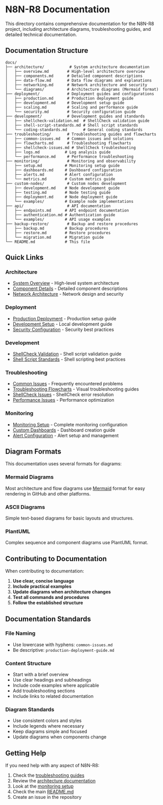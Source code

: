 # N8N-R8 Documentation

This directory contains comprehensive documentation for the N8N-R8 project, including architecture diagrams, troubleshooting guides, and detailed technical documentation.

## Documentation Structure

```
docs/
├── architecture/           # System architecture documentation
│   ├── overview.md        # High-level architecture overview
│   ├── components.md      # Detailed component descriptions
│   ├── data-flow.md       # Data flow diagrams and explanations
│   ├── networking.md      # Network architecture and security
│   └── diagrams/          # Architecture diagrams (Mermaid format)
├── deployment/            # Deployment guides and configurations
│   ├── production.md      # Production deployment guide
│   ├── development.md     # Development setup guide
│   ├── scaling.md         # Scaling and performance guide
│   └── security.md        # Security configuration guide
├── development/           # Development guides and standards
│   ├── shellcheck-validation.md  # ShellCheck validation guide
│   ├── shell-script-standards.md # Shell script standards
│   └── coding-standards.md       # General coding standards
├── troubleshooting/       # Troubleshooting guides and flowcharts
│   ├── common-issues.md   # Common issues and solutions
│   ├── flowcharts.md      # Troubleshooting flowcharts
│   ├── shellcheck-issues.md # ShellCheck troubleshooting
│   ├── logs.md           # Log analysis guide
│   └── performance.md     # Performance troubleshooting
├── monitoring/            # Monitoring and observability
│   ├── setup.md          # Monitoring setup guide
│   ├── dashboards.md     # Dashboard configuration
│   ├── alerts.md         # Alert configuration
│   └── metrics.md        # Custom metrics guide
├── custom-nodes/          # Custom nodes development
│   ├── development.md    # Node development guide
│   ├── testing.md        # Node testing guide
│   ├── deployment.md     # Node deployment guide
│   └── examples/         # Example node implementations
├── api/                   # API documentation
│   ├── endpoints.md      # API endpoint documentation
│   ├── authentication.md # Authentication guide
│   └── examples/         # API usage examples
├── backup-restore/        # Backup and restore procedures
│   ├── backup.md         # Backup procedures
│   ├── restore.md        # Restore procedures
│   └── migration.md      # Migration guide
└── README.md             # This file
```

## Quick Links

### Architecture

- [System Overview](architecture/overview.md) - High-level system architecture
- [Component Details](architecture/components.md) - Detailed component descriptions
- [Network Architecture](architecture/networking.md) - Network design and security

### Deployment

- [Production Deployment](deployment/production.md) - Production setup guide
- [Development Setup](deployment/development.md) - Local development guide
- [Security Configuration](deployment/security.md) - Security best practices

### Development

- [ShellCheck Validation](development/shellcheck-validation.md) - Shell script validation guide
- [Shell Script Standards](development/shell-script-standards.md) - Shell scripting best practices

### Troubleshooting

- [Common Issues](troubleshooting/common-issues.md) - Frequently encountered problems
- [Troubleshooting Flowcharts](troubleshooting/flowcharts.md) - Visual troubleshooting guides
- [ShellCheck Issues](troubleshooting/shellcheck-issues.md) - ShellCheck error resolution
- [Performance Issues](troubleshooting/performance.md) - Performance optimization

### Monitoring

- [Monitoring Setup](monitoring/setup.md) - Complete monitoring configuration
- [Custom Dashboards](monitoring/dashboards.md) - Dashboard creation guide
- [Alert Configuration](monitoring/alerts.md) - Alert setup and management

## Diagram Formats

This documentation uses several formats for diagrams:

### Mermaid Diagrams

Most architecture and flow diagrams use [Mermaid](https://mermaid-js.github.io/) format for easy rendering in GitHub and other platforms.

### ASCII Diagrams

Simple text-based diagrams for basic layouts and structures.

### PlantUML

Complex sequence and component diagrams use PlantUML format.

## Contributing to Documentation

When contributing to documentation:

1. **Use clear, concise language**
2. **Include practical examples**
3. **Update diagrams when architecture changes**
4. **Test all commands and procedures**
5. **Follow the established structure**

## Documentation Standards

### File Naming

- Use lowercase with hyphens: `common-issues.md`
- Be descriptive: `production-deployment-guide.md`

### Content Structure

- Start with a brief overview
- Use clear headings and subheadings
- Include code examples where applicable
- Add troubleshooting sections
- Include links to related documentation

### Diagram Standards

- Use consistent colors and styles
- Include legends where necessary
- Keep diagrams simple and focused
- Update diagrams when components change

## Getting Help

If you need help with any aspect of N8N-R8:

1. Check the [troubleshooting guides](troubleshooting/)
2. Review the [architecture documentation](architecture/)
3. Look at the [monitoring setup](monitoring/)
4. Check the main [README.md](../README.md)
5. Create an issue in the repository
